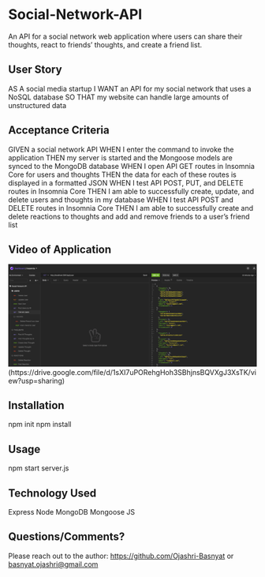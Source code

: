 # Social-Network-API
An API for a social network web application where users can share their thoughts, react to friends’ thoughts, and create a friend list.


## User Story 
AS A social media startup
I WANT an API for my social network that uses a NoSQL database
SO THAT my website can handle large amounts of unstructured data

## Acceptance Criteria
GIVEN a social network API
WHEN I enter the command to invoke the application
THEN my server is started and the Mongoose models are synced to the MongoDB database
WHEN I open API GET routes in Insomnia Core for users and thoughts
THEN the data for each of these routes is displayed in a formatted JSON
WHEN I test API POST, PUT, and DELETE routes in Insomnia Core
THEN I am able to successfully create, update, and delete users and thoughts in my database
WHEN I test API POST and DELETE routes in Insomnia Core
THEN I am able to successfully create and delete reactions to thoughts and add and remove friends to a user’s friend list

## Video of Application 
<img src="assets/demoscreenshot.png">
(https://drive.google.com/file/d/1sXI7uPORehgHoh3SBhjnsBQVXgJ3XsTK/view?usp=sharing)

## Installation
npm init
npm install

## Usage
npm start server.js

## Technology Used
Express
Node
MongoDB
Mongoose
JS

## Questions/Comments?
Please reach out to the author: https://github.com/Ojashri-Basnyat or basnyat.ojashri@gmail.com 